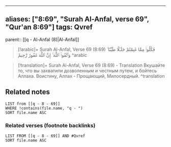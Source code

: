 
---
aliases: ["8:69", "Surah Al-Anfal, verse 69", "Qur'an 8:69"]
tags: Qvref
---

parent:: [[q - Al-Anfal (8)|Al-Anfal]]

> [!arabic]+ Surah Al-Anfal, Verse 69 (8:69)
> <span class="quran-arabic">فَكُلُوا۟ مِمَّا غَنِمْتُمْ حَلَـٰلًا طَيِّبًا ۚ وَٱتَّقُوا۟ ٱللَّهَ ۚ إِنَّ ٱللَّهَ غَفُورٌ رَّحِيمٌ</span>
^arabic

> [!translation]+ Surah Al-Anfal, Verse 69 (8:69) - Translation
> Вкушайте то, что вы захватили дозволенным и честным путем, и бойтесь Аллаха. Воистину, Аллах - Прощающий, Милосердный.
^translation



## Related notes
```dataview
LIST from [[q - 8 - 69]]
WHERE !contains(file.name, "q - ")
SORT file.name ASC
```

### Related verses (footnote backlinks)
```dataview
LIST FROM [[q - 8 - 69]] AND #Qvref
SORT file.name ASC
```

